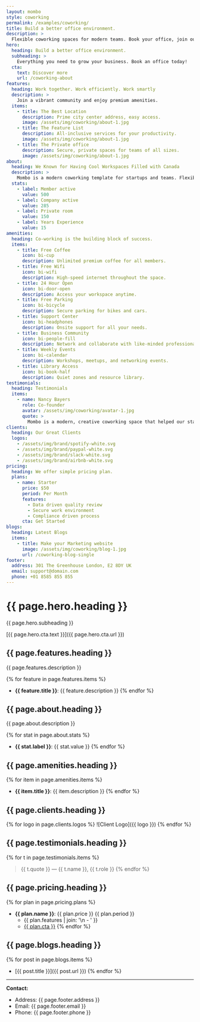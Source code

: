 ```yaml
---
layout: mombo
style: coworking
permalink: /examples/coworking/
title: Build a better office environment.
description: >
  Flexible coworking spaces for modern teams. Book your office, join our community, and grow your business.
hero:
  heading: Build a better office environment.
  subheading: >
    Everything you need to grow your business. Book an office today!
  cta:
    text: Discover more
    url: /coworking-about
features:
  heading: Work together. Work efficiently. Work smartly
  description: >
    Join a vibrant community and enjoy premium amenities.
  items:
    - title: The Best Location
      description: Prime city center address, easy access.
      image: /assets/img/coworking/about-1.jpg
    - title: The Feature List
      description: All-inclusive services for your productivity.
      image: /assets/img/coworking/about-1.jpg
    - title: The Private office
      description: Secure, private spaces for teams of all sizes.
      image: /assets/img/coworking/about-1.jpg
about:
  heading: We Known for Having Cool Workspaces Filled with Canada
  description: >
    Mombo is a modern coworking template for startups and teams. Flexible, creative, and community-driven.
  stats:
    - label: Member active
      value: 500
    - label: Company active
      value: 285
    - label: Private room
      value: 150
    - label: Years Experience
      value: 15
amenities:
  heading: Co-working is the building block of success.
  items:
    - title: Free Coffee
      icon: bi-cup
      description: Unlimited premium coffee for all members.
    - title: Free Wifi
      icon: bi-wifi
      description: High-speed internet throughout the space.
    - title: 24 Hour Open
      icon: bi-door-open
      description: Access your workspace anytime.
    - title: Free Parking
      icon: bi-bicycle
      description: Secure parking for bikes and cars.
    - title: Support Center
      icon: bi-headphones
      description: Onsite support for all your needs.
    - title: Business Community
      icon: bi-people-fill
      description: Network and collaborate with like-minded professionals.
    - title: Weekly Events
      icon: bi-calendar
      description: Workshops, meetups, and networking events.
    - title: Library Access
      icon: bi-book-half
      description: Quiet zones and resource library.
testimonials:
  heading: Testimonials
  items:
    - name: Nancy Bayers
      role: Co-founder
      avatar: /assets/img/coworking/avatar-1.jpg
      quote: >
        Mombo is a modern, creative coworking space that helped our startup grow.
clients:
  heading: Our Great Clients
  logos:
    - /assets/img/brand/spotify-white.svg
    - /assets/img/brand/paypal-white.svg
    - /assets/img/brand/slack-white.svg
    - /assets/img/brand/airbnb-white.svg
pricing:
  heading: We offer simple pricing plan.
  plans:
    - name: Starter
      price: $50
      period: Per Month
      features:
        - Data driven quality review
        - Secure work environment
        - Compliance driven process
      cta: Get Started
blogs:
  heading: Latest Blogs
  items:
    - title: Make your Marketing website
      image: /assets/img/coworking/blog-1.jpg
      url: /coworking-blog-single
footer:
  address: 301 The Greenhouse London, E2 8DY UK
  email: support@domain.com
  phone: +01 8585 855 855
---
```


# {{ page.hero.heading }}

{{ page.hero.subheading }}

[{{ page.hero.cta.text }}]({{ page.hero.cta.url }})

## {{ page.features.heading }}

{{ page.features.description }}

{% for feature in page.features.items %}
- **{{ feature.title }}**: {{ feature.description }}
{% endfor %}

## {{ page.about.heading }}

{{ page.about.description }}

{% for stat in page.about.stats %}
- **{{ stat.label }}**: {{ stat.value }}
{% endfor %}

## {{ page.amenities.heading }}

{% for item in page.amenities.items %}
- **{{ item.title }}**: {{ item.description }}
{% endfor %}

## {{ page.clients.heading }}

{% for logo in page.clients.logos %}
![Client Logo]({{ logo }})
{% endfor %}

## {{ page.testimonials.heading }}

{% for t in page.testimonials.items %}
> {{ t.quote }}
> — {{ t.name }}, {{ t.role }}
{% endfor %}

## {{ page.pricing.heading }}

{% for plan in page.pricing.plans %}
- **{{ plan.name }}**: {{ plan.price }} {{ plan.period }}
  - {{ plan.features | join: '\n  - ' }}
  - [{{ plan.cta }}](#)
{% endfor %}

## {{ page.blogs.heading }}

{% for post in page.blogs.items %}
- [{{ post.title }}]({{ post.url }})
{% endfor %}

---

**Contact:**
- Address: {{ page.footer.address }}
- Email: {{ page.footer.email }}
- Phone: {{ page.footer.phone }}
